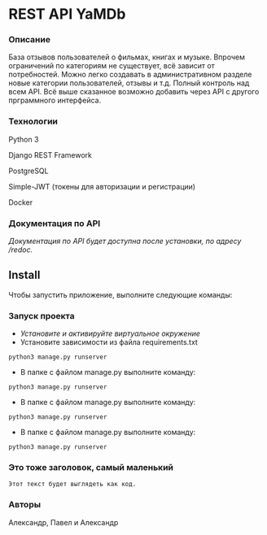 # REST API YaMDb

### Описание

База отзывов пользователей о фильмах, книгах и музыке. Впрочем ограничений 
по категориям не существует, всё зависит от потребностей. Можно легко создавать в 
административном разделе новые категории пользователей, отзывы и  т.д. 
Полный контроль над всем API. 
Всё выше сказанное возможно добавить через API с другого прграммного интерфейса.


### Технологии
Python 3

Django REST Framework 

PostgreSQL

Simple-JWT
(токены для авторизации и регистрации)

Docker
 
### Документация по API
_Документация по API будет доступна после установки, по адресу /redoc._


## Install

Чтобы запустить приложение, выполните следующие команды:

### Запуск проекта
- *Установите и активируйте виртуальное окружение*
- Установите зависимости из файла requirements.txt


```
python3 manage.py runserver
```

- В папке с файлом manage.py выполните команду:

```
python3 manage.py runserver
```

- В папке с файлом manage.py выполните команду:

```
python3 manage.py runserver
```

- В папке с файлом manage.py выполните команду:

```
python3 manage.py runserver
```
### Это тоже заголовок, самый маленький
``` Этот текст будет выглядеть как код. ```

### Авторы
Александр, Павел и Александр 

